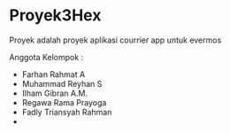 # Proyek3Hex
Proyek adalah proyek aplikasi courrier app untuk evermos

Anggota Kelompok : 
<ul>
  <li> Farhan Rahmat A</li>
  <li> Muhammad Reyhan S </li>
  <li> Ilham Gibran A.M.</li>
  <li> Regawa Rama Prayoga</li>
  <li>Fadly Triansyah Rahman</li>
  <li></li>
</ul>

